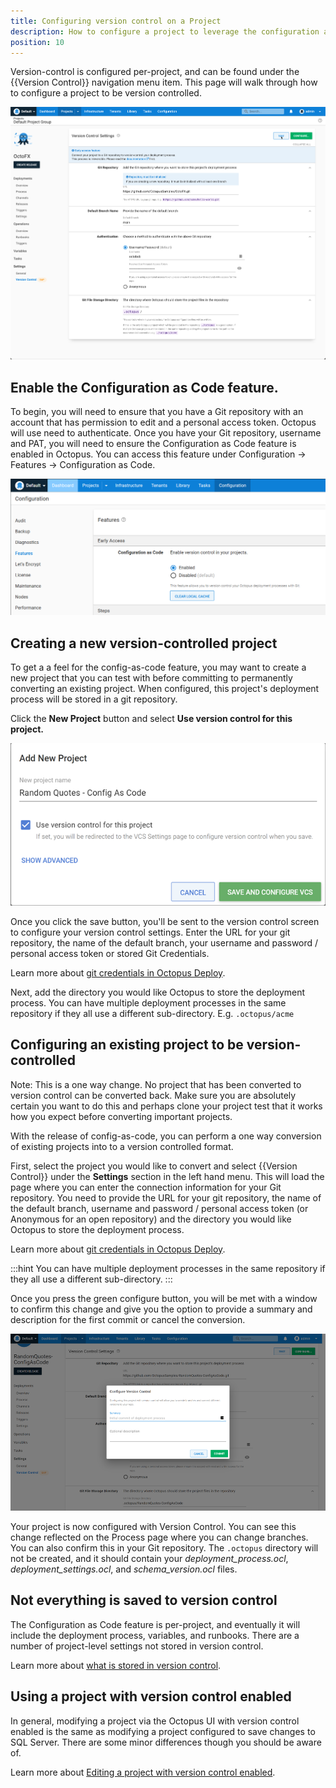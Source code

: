 ```yaml
---
title: Configuring version control on a Project
description: How to configure a project to leverage the configuration as code feature. 
position: 10 
---
```


Version-control is configured per-project, and can be found under the {{Version Control}} navigation menu item.  This page will walk through how to configure a project to be version controlled.

![Version-control configuration UI](version-control-configuration.png "width=500")

## Enable the Configuration as Code feature.

To begin, you will need to ensure that you have a Git repository with an account that has permission to edit and a personal access token. Octopus will use need to authenticate. Once you have your Git repository, username and PAT, you will need to ensure the Configuration as Code feature is enabled in Octopus. You can access this feature under Configuration -> Features -> Configuration as Code.

![enable version control](enable-version-control.png)

## Creating a new version-controlled project

To get a a feel for the config-as-code feature, you may want to create a new project that you can test with before committing to permanently converting an existing project. When configured, this project's deployment process will be stored in a git repository.

Click the **New Project** button and select **Use version control for this project.**

![adding a project using vcs](add-project-vcs.png)

Once you click the save button, you'll be sent to the version control screen to configure your version control settings.  Enter the URL for your git repository, the name of the default branch, your username and password / personal access token or stored Git Credentials. 

Learn more about [git credentials in Octopus Deploy](/docs/projects/version-control/config-as-code-reference.md).

Next, add the directory you would like Octopus to store the deployment process. You can have multiple deployment processes in the same repository if they all use a different sub-directory. E.g. `.octopus/acme`

## Configuring an existing project to be version-controlled

Note: This is a one way change. No project that has been converted to version control can be converted back. Make sure you are absolutely certain you want to do this and perhaps clone your project test that it works how you expect before converting important projects.

With the release of config-as-code, you can perform a one way conversion of existing projects into to a version controlled format. 

First, select the project you would like to convert and select {{Version Control}} under the **Settings** section in the left hand menu. This will load the page where you can enter the connection information for your Git repository. You need to provide the URL for your git repository, the name of the default branch, username and password / personal access token (or Anonymous for an open repository) and the directory you would like Octopus to store the deployment process.

Learn more about [git credentials in Octopus Deploy](/docs/projects/version-control/config-as-code-reference.md).

:::hint
You can have multiple deployment processes in the same repository if they all use a different sub-directory.
:::

Once you press the green configure button, you will be met with a window to confirm this change and give you the option to provide a summary and description for the first commit or cancel the conversion.

![configuring version control](configure-version-control.png)

Your project is now configured with Version Control. You can see this change reflected on the Process page where you can change branches. You can also confirm this in your Git repository. The `.octopus` directory will not be created, and it should contain your _deployment_process.ocl_, _deployment_settings.ocl_, and _schema_version.ocl_ files. 

## Not everything is saved to version control

The Configuration as Code feature is per-project, and eventually it will include the deployment process, variables, and runbooks.  There are a number of project-level settings not stored in version control.

Learn more about [what is stored in version control](/docs/projects/version-control/config-as-code-reference.md).

## Using a project with version control enabled

In general, modifying a project via the Octopus UI with version control enabled is the same as modifying a project configured to save changes to SQL Server.  There are some minor differences though you should be aware of.

Learn more about [Editing a project with version control enabled](/docs/projects/version-control//editing-a-project-with-version-control-enabled.md).
